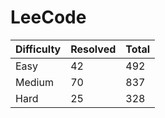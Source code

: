 # LeeCode

| Difficulty | Resolved | Total |
| :--------- | :------- | :---- |
| Easy       | 42       | 492   |
| Medium     | 70       | 837   |
| Hard       | 25       | 328   |

